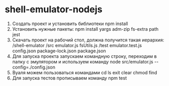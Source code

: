 # shell-emulator-nodejs
1. Создать проект и установить библиотеки npm install
2. Установить нужные пакеты: npm install yargs adm-zip fs-extra path jest
3. Скачать проект на рабочий стол, должна получится такая иерархия:
/shell-emulator
  /src
    emulator.js
    fsUtils.js
  /test
    emulator.test.js
  config.json
  package-lock.json
  package.json
4. Для запуска проекта запускаем командную строку, переходим в папку с эмулятором и используем команду node src/emulator.js --config=./config.json
5. Вуаля можем пользоваться командами cd ls exit clear chmod find
6. Для запуска тестов прописываем команду npm test

